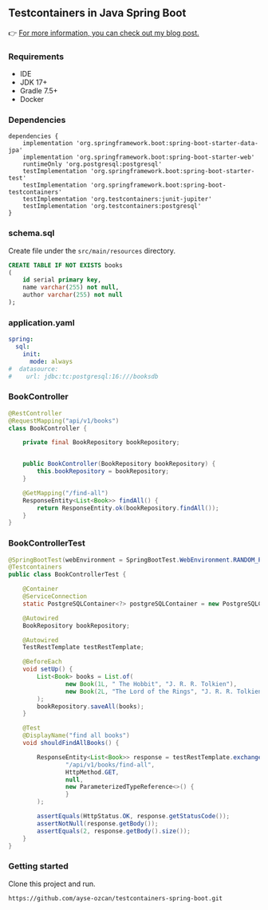 ##  Testcontainers in Java Spring Boot

👉 [For more information, you can check out my blog post.](https://ayseozcan.com/2024/03/25/testcontainers-in-java-spring-boot/)

### Requirements
- IDE
- JDK 17+
- Gradle 7.5+
- Docker

### Dependencies

```
dependencies {
    implementation 'org.springframework.boot:spring-boot-starter-data-jpa'
    implementation 'org.springframework.boot:spring-boot-starter-web'
    runtimeOnly 'org.postgresql:postgresql'
    testImplementation 'org.springframework.boot:spring-boot-starter-test'
    testImplementation 'org.springframework.boot:spring-boot-testcontainers'
    testImplementation 'org.testcontainers:junit-jupiter'
    testImplementation 'org.testcontainers:postgresql'
}
```

### schema.sql 

Create file under the `src/main/resources` directory.

```sql
CREATE TABLE IF NOT EXISTS books
(
    id serial primary key,
    name varchar(255) not null,
    author varchar(255) not null
);
```
### application.yaml

```yaml
spring:
  sql:
    init:
      mode: always
#  datasource:
#    url: jdbc:tc:postgresql:16:///booksdb
```
### BookController

```java
@RestController
@RequestMapping("api/v1/books")
class BookController {

    private final BookRepository bookRepository;


    public BookController(BookRepository bookRepository) {
        this.bookRepository = bookRepository;
    }

    @GetMapping("/find-all")
    ResponseEntity<List<Book>> findAll() {
        return ResponseEntity.ok(bookRepository.findAll());
    }
}
```
### BookControllerTest

```java
@SpringBootTest(webEnvironment = SpringBootTest.WebEnvironment.RANDOM_PORT)
@Testcontainers
public class BookControllerTest {

    @Container
    @ServiceConnection
    static PostgreSQLContainer<?> postgreSQLContainer = new PostgreSQLContainer<>("postgres:16");

    @Autowired
    BookRepository bookRepository;

    @Autowired
    TestRestTemplate testRestTemplate;

    @BeforeEach
    void setUp() {
        List<Book> books = List.of(
                new Book(1L, " The Hobbit", "J. R. R. Tolkien"),
                new Book(2L, "The Lord of the Rings", "J. R. R. Tolkien")
        );
        bookRepository.saveAll(books);
    }

    @Test
    @DisplayName("find all books")
    void shouldFindAllBooks() {

        ResponseEntity<List<Book>> response = testRestTemplate.exchange(
                "/api/v1/books/find-all",
                HttpMethod.GET,
                null,
                new ParameterizedTypeReference<>() {
                }
        );

        assertEquals(HttpStatus.OK, response.getStatusCode());
        assertNotNull(response.getBody());
        assertEquals(2, response.getBody().size());
    }
}
```
### Getting started

Clone this project and run.

```
https://github.com/ayse-ozcan/testcontainers-spring-boot.git
```